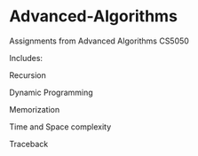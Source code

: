 # Advanced-Algorithms

Assignments from Advanced Algorithms CS5050

Includes:

Recursion

Dynamic Programming

Memorization

Time and Space complexity

Traceback
